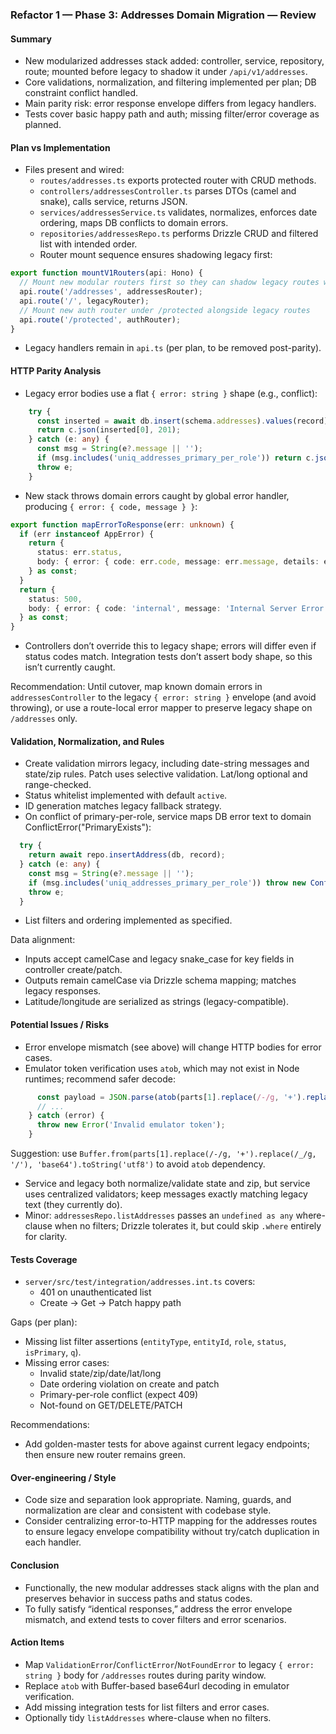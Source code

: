 ### Refactor 1 — Phase 3: Addresses Domain Migration — Review

#### Summary
- New modularized addresses stack added: controller, service, repository, route; mounted before legacy to shadow it under `/api/v1/addresses`.
- Core validations, normalization, and filtering implemented per plan; DB constraint conflict handled.
- Main parity risk: error response envelope differs from legacy handlers.
- Tests cover basic happy path and auth; missing filter/error coverage as planned.

#### Plan vs Implementation
- Files present and wired:
  - `routes/addresses.ts` exports protected router with CRUD methods.
  - `controllers/addressesController.ts` parses DTOs (camel and snake), calls service, returns JSON.
  - `services/addressesService.ts` validates, normalizes, enforces date ordering, maps DB conflicts to domain errors.
  - `repositories/addressesRepo.ts` performs Drizzle CRUD and filtered list with intended order.
  - Router mount sequence ensures shadowing legacy first:

```10:16:server/src/routes/index.ts
export function mountV1Routers(api: Hono) {
  // Mount new modular routers first so they can shadow legacy routes with identical behavior
  api.route('/addresses', addressesRouter);
  api.route('/', legacyRouter);
  // Mount new auth router under /protected alongside legacy routes
  api.route('/protected', authRouter);
}
```

- Legacy handlers remain in `api.ts` (per plan, to be removed post-parity).

#### HTTP Parity Analysis
- Legacy error bodies use a flat `{ error: string }` shape (e.g., conflict):

```2334:2339:server/src/api.ts
    try {
      const inserted = await db.insert(schema.addresses).values(record).returning();
      return c.json(inserted[0], 201);
    } catch (e: any) {
      const msg = String(e?.message || '');
      if (msg.includes('uniq_addresses_primary_per_role')) return c.json({ error: 'PrimaryExists' }, 409);
      throw e;
    }
```

- New stack throws domain errors caught by global error handler, producing `{ error: { code, message } }`:

```55:65:server/src/errors/index.ts
export function mapErrorToResponse(err: unknown) {
  if (err instanceof AppError) {
    return {
      status: err.status,
      body: { error: { code: err.code, message: err.message, details: err.details } },
    } as const;
  }
  return {
    status: 500,
    body: { error: { code: 'internal', message: 'Internal Server Error' } },
  } as const;
}
```

- Controllers don’t override this to legacy shape; errors will differ even if status codes match. Integration tests don’t assert body shape, so this isn’t currently caught.

Recommendation: Until cutover, map known domain errors in `addressesController` to the legacy `{ error: string }` envelope (and avoid throwing), or use a route-local error mapper to preserve legacy shape on `/addresses` only.

#### Validation, Normalization, and Rules
- Create validation mirrors legacy, including date-string messages and state/zip rules. Patch uses selective validation. Lat/long optional and range-checked.
- Status whitelist implemented with default `active`.
- ID generation matches legacy fallback strategy.
- On conflict of primary-per-role, service maps DB error text to domain ConflictError("PrimaryExists"):

```138:144:server/src/services/addressesService.ts
  try {
    return await repo.insertAddress(db, record);
  } catch (e: any) {
    const msg = String(e?.message || '');
    if (msg.includes('uniq_addresses_primary_per_role')) throw new ConflictError('PrimaryExists');
    throw e;
  }
```

- List filters and ordering implemented as specified.

Data alignment:
- Inputs accept camelCase and legacy snake_case for key fields in controller create/patch.
- Outputs remain camelCase via Drizzle schema mapping; matches legacy responses.
- Latitude/longitude are serialized as strings (legacy-compatible).

#### Potential Issues / Risks
- Error envelope mismatch (see above) will change HTTP bodies for error cases.
- Emulator token verification uses `atob`, which may not exist in Node runtimes; recommend safer decode:

```42:55:server/src/lib/firebase-auth.ts
      const payload = JSON.parse(atob(parts[1].replace(/-/g, '+').replace(/_/g, '/')));
      // ...
    } catch (error) {
      throw new Error('Invalid emulator token');
    }
```

Suggestion: use `Buffer.from(parts[1].replace(/-/g, '+').replace(/_/g, '/'), 'base64').toString('utf8')` to avoid `atob` dependency.

- Service and legacy both normalize/validate state and zip, but service uses centralized validators; keep messages exactly matching legacy text (they currently do).
- Minor: `addressesRepo.listAddresses` passes an `undefined as any` where-clause when no filters; Drizzle tolerates it, but could skip `.where` entirely for clarity.

#### Tests Coverage
- `server/src/test/integration/addresses.int.ts` covers:
  - 401 on unauthenticated list
  - Create → Get → Patch happy path

Gaps (per plan):
- Missing list filter assertions (`entityType`, `entityId`, `role`, `status`, `isPrimary`, `q`).
- Missing error cases:
  - Invalid state/zip/date/lat/long
  - Date ordering violation on create and patch
  - Primary-per-role conflict (expect 409)
  - Not-found on GET/DELETE/PATCH

Recommendations:
- Add golden-master tests for above against current legacy endpoints; then ensure new router remains green.

#### Over-engineering / Style
- Code size and separation look appropriate. Naming, guards, and normalization are clear and consistent with codebase style.
- Consider centralizing error-to-HTTP mapping for the addresses routes to ensure legacy envelope compatibility without try/catch duplication in each handler.

#### Conclusion
- Functionally, the new modular addresses stack aligns with the plan and preserves behavior in success paths and status codes.
- To fully satisfy “identical responses,” address the error envelope mismatch, and extend tests to cover filters and error scenarios.

#### Action Items
- Map `ValidationError`/`ConflictError`/`NotFoundError` to legacy `{ error: string }` body for `/addresses` routes during parity window.
- Replace `atob` with Buffer-based base64url decoding in emulator verification.
- Add missing integration tests for list filters and error cases.
- Optionally tidy `listAddresses` where-clause when no filters.


